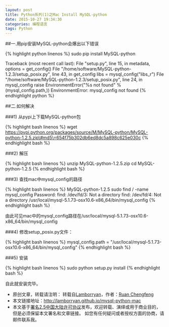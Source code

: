 ```yaml
---
layout: post
title: Python系列(1)之Mac Install MySQL-python
date: 2015-10-27 19:34:30
categories: 编程语言
tags: Python
---
```

##一.用pip安装MySQL-python会爆出以下错误

{% highlight python linenos %}
sudo pip install MySQL-python

Traceback (most recent call last):
  File "setup.py", line 15, in <module>
    metadata, options = get_config()
  File "/home/software/MySQL-python-1.2.3/setup_posix.py", line 43, in get_config
    libs = mysql_config("libs_r")
  File "/home/software/MySQL-python-1.2.3/setup_posix.py", line 24, in mysql_config
    raise EnvironmentError("%s not found" % (mysql_config.path,))
EnvironmentError: mysql_config not found
{% endhighlight python %}

##二.如何解决

###1) 从pypi上下载MySQL-python包

{% highlight bash linenos %}
wget  https://pypi.python.org/packages/source/M/MySQL-python/MySQL-python-1.2.5.zip\#md5\=654f75b302db6ed8dc5a898c625e030c
{% endhighlight bash %}

###2) 解压

{% highlight bash linenos %}
unzip MySQL-python-1.2.5.zip
cd MySQL-python-1.2.5
{% endhighlight bash %}

###3) 查找mac中mysql_config的路径

{% highlight bash linenos %}
MySQL-python-1.2.5  sudo  find / -name mysql_config
Password:
find: /dev/fd/3: Not a directory
find: /dev/fd/4: Not a directory
/usr/local/mysql-5.1.73-osx10.6-x86_64/bin/mysql_config
{% endhighlight bash %}

由此可见mac中的mysql_config路径在/usr/local/mysql-5.1.73-osx10.6-x86_64/bin/mysql_config

###4) 修改setup_posix.py文件：

{% highlight bash linenos %}
mysql_config.path = "/usr/local/mysql-5.1.73-osx10.6-x86_64/bin/mysql_config"
{% endhighlight bash %}

###5) 安装

{% highlight bash linenos %}
sudo python setup.py install
{% endhighlight bash %}

自此就安装完毕。


* 原创文章，转载请注明： 转载自[Lamborryan](<http://lamborryan.github.io>)，作者：[Ruan Chengfeng](<http://lamborryan.github.io/about/>)
* 本文链接地址：http://lamborryan.github.io/mysql-python-mac
* 本文基于[署名2.5中国大陆许可协议](<http://creativecommons.org/licenses/by/2.5/cn/>)发布，欢迎转载、演绎或用于商业目的，但是必须保留本文署名和文章链接。 如您有任何疑问或者授权方面的协商，请邮件联系我。
